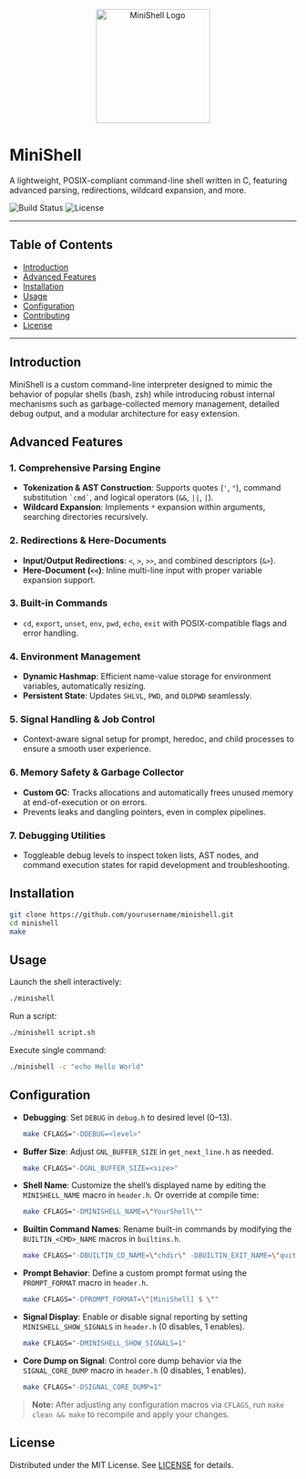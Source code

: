 <p align="center">
  <img src="./assets/logo.png" alt="MiniShell Logo" width="200" />
</p>

# MiniShell

A lightweight, POSIX-compliant command-line shell written in C, featuring advanced parsing, redirections, wildcard expansion, and more.

![Build Status](https://img.shields.io/badge/build-passing-brightgreen) ![License](https://img.shields.io/badge/license-MIT-blue)

---

## Table of Contents

* [Introduction](#introduction)
* [Advanced Features](#advanced-features)
* [Installation](#installation)
* [Usage](#usage)
* [Configuration](#configuration)
* [Contributing](#contributing)
* [License](#license)

---

## Introduction

MiniShell is a custom command-line interpreter designed to mimic the behavior of popular shells (bash, zsh) while introducing robust internal mechanisms such as garbage-collected memory management, detailed debug output, and a modular architecture for easy extension.

## Advanced Features

### 1. Comprehensive Parsing Engine

* **Tokenization & AST Construction**: Supports quotes (`'`, `"`), command substitution `` `cmd` ``, and logical operators (`&&`, `||`, `|`).
* **Wildcard Expansion**: Implements `*` expansion within arguments, searching directories recursively.

### 2. Redirections & Here-Documents

* **Input/Output Redirections**: `<`, `>`, `>>`, and combined descriptors (`&>`).
* **Here-Document (`<<`)**: Inline multi-line input with proper variable expansion support.

### 3. Built-in Commands

* `cd`, `export`, `unset`, `env`, `pwd`, `echo`, `exit` with POSIX-compatible flags and error handling.

### 4. Environment Management

* **Dynamic Hashmap**: Efficient name-value storage for environment variables, automatically resizing.
* **Persistent State**: Updates `SHLVL`, `PWD`, and `OLDPWD` seamlessly.

### 5. Signal Handling & Job Control

* Context-aware signal setup for prompt, heredoc, and child processes to ensure a smooth user experience.

### 6. Memory Safety & Garbage Collector

* **Custom GC**: Tracks allocations and automatically frees unused memory at end-of-execution or on errors.
* Prevents leaks and dangling pointers, even in complex pipelines.

### 7. Debugging Utilities

* Toggleable debug levels to inspect token lists, AST nodes, and command execution states for rapid development and troubleshooting.

## Installation

```bash
git clone https://github.com/yourusername/minishell.git
cd minishell
make
```

## Usage

Launch the shell interactively:

```bash
./minishell
```

Run a script:

```bash
./minishell script.sh
```

Execute single command:

```bash
./minishell -c "echo Hello World"
```

## Configuration

* **Debugging**: Set `DEBUG` in `debug.h` to desired level (0–13).

  ```bash
  make CFLAGS="-DDEBUG=<level>"
  ```

* **Buffer Size**: Adjust `GNL_BUFFER_SIZE` in `get_next_line.h` as needed.

  ```bash
  make CFLAGS="-DGNL_BUFFER_SIZE=<size>"
  ```

* **Shell Name**: Customize the shell’s displayed name by editing the `MINISHELL_NAME` macro in `header.h`.
  Or override at compile time:

  ```bash
  make CFLAGS="-DMINISHELL_NAME=\"YourShell\""
  ```

* **Builtin Command Names**: Rename built-in commands by modifying the `BUILTIN_<CMD>_NAME` macros in `builtins.h`.

  ```bash
  make CFLAGS="-DBUILTIN_CD_NAME=\"chdir\" -DBUILTIN_EXIT_NAME=\"quit\""
  ```

* **Prompt Behavior**: Define a custom prompt format using the `PROMPT_FORMAT` macro in `header.h`.

  ```bash
  make CFLAGS="-DPROMPT_FORMAT=\"[MiniShell] $ \""
  ```

* **Signal Display**: Enable or disable signal reporting by setting `MINISHELL_SHOW_SIGNALS` in `header.h` (0 disables, 1 enables).

  ```bash
  make CFLAGS="-DMINISHELL_SHOW_SIGNALS=1"
  ```

* **Core Dump on Signal**: Control core dump behavior via the `SIGNAL_CORE_DUMP` macro in `header.h` (0 disables, 1 enables).

  ```bash
  make CFLAGS="-DSIGNAL_CORE_DUMP=1"
  ```

> **Note:** After adjusting any configuration macros via `CFLAGS`, run `make clean && make` to recompile and apply your changes.

## License

Distributed under the MIT License. See [LICENSE](./LICENSE) for details.